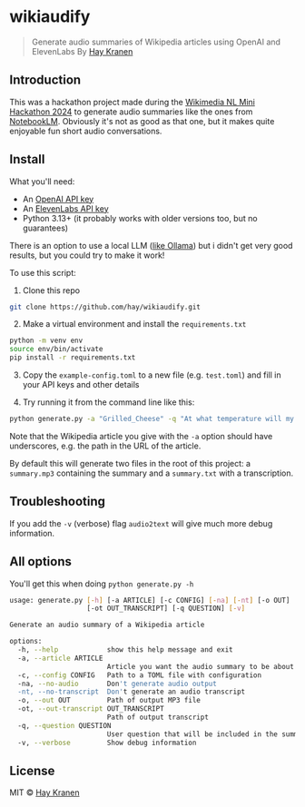 # wikiaudify
> Generate audio summaries of Wikipedia articles using OpenAI and ElevenLabs
By [Hay Kranen](http://www.haykranen.nl)

## Introduction
This was a hackathon project made during the [Wikimedia NL Mini Hackathon 2024](https://nl.wikimedia.org/wiki/Mini_Hackathon_November_2024) to generate audio summaries like the ones from [NotebookLM](https://blog.google/technology/ai/notebooklm-audio-overviews/). Obviously it's not as good as that one, but it makes quite enjoyable fun short audio conversations.

## Install
What you'll need:
* An [OpenAI API key](https://openai.com/api/)
* An [ElevenLabs API key](https://elevenlabs.io/api)
* Python 3.13+ (it probably works with older versions too, but no guarantees)

There is an option to use a local LLM ([like Ollama](https://ollama.com/)) but i didn't get very good results, but you could try to make it work!

To use this script:
1. Clone this repo
```bash
git clone https://github.com/hay/wikiaudify.git
```

2. Make a virtual environment and install the `requirements.txt`
```bash
python -m venv env
source env/bin/activate
pip install -r requirements.txt
```

3. Copy the `example-config.toml` to a new file (e.g. `test.toml`) and fill in your API keys and other details

4. Try running it from the command line like this:
```bash
python generate.py -a "Grilled_Cheese" -q "At what temperature will my cheese melt?" -c test.toml
```

Note that the Wikipedia article you give with the `-a` option should have underscores, e.g. the path in the URL of the article.

By default this will generate two files in the root of this project: a `summary.mp3` containing the summary and a `summary.txt` with a transcription.

## Troubleshooting
If you add the `-v` (verbose) flag `audio2text` will give much more debug information.

## All options
You'll get this when doing `python generate.py -h`

```bash
usage: generate.py [-h] [-a ARTICLE] [-c CONFIG] [-na] [-nt] [-o OUT]
                   [-ot OUT_TRANSCRIPT] [-q QUESTION] [-v]

Generate an audio summary of a Wikipedia article

options:
  -h, --help            show this help message and exit
  -a, --article ARTICLE
                        Article you want the audio summary to be about
  -c, --config CONFIG   Path to a TOML file with configuration
  -na, --no-audio       Don't generate audio output
  -nt, --no-transcript  Don't generate an audio transcript
  -o, --out OUT         Path of output MP3 file
  -ot, --out-transcript OUT_TRANSCRIPT
                        Path of output transcript
  -q, --question QUESTION
                        User question that will be included in the summary
  -v, --verbose         Show debug information
```

## License
MIT &copy; [Hay Kranen](http://www.haykranen.nl)